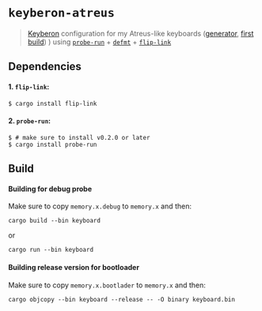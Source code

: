 # `keyberon-atreus`

> [Keyberon](https://github.com/TeXitoi/keyberon) configuration
for my Atreus-like keyboards ([generator](https://github.com/mryndzionek/kbdSVGGen),
[first build](https://gist.github.com/mryndzionek/0fb397242e55262d831ccf3e8f38dcb0))
) using [`probe-run`] + [`defmt`] + [`flip-link`]

[`probe-run`]: https://crates.io/crates/probe-run
[`defmt`]: https://github.com/knurling-rs/defmt
[`flip-link`]: https://github.com/knurling-rs/flip-link

## Dependencies

#### 1. `flip-link`:

```console
$ cargo install flip-link
```

#### 2. `probe-run`:

```console
$ # make sure to install v0.2.0 or later
$ cargo install probe-run
```

## Build

#### Building for debug probe

Make sure to copy `memory.x.debug` to `memory.x` and then:

```console
cargo build --bin keyboard
```

or

```console
cargo run --bin keyboard
```

#### Building release version for bootloader

Make sure to copy `memory.x.bootlader` to `memory.x` and then:

```console
cargo objcopy --bin keyboard --release -- -O binary keyboard.bin
```

